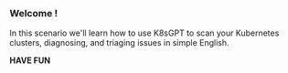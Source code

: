 <br>

### Welcome !

In this scenario we'll learn how to use K8sGPT to scan your Kubernetes clusters, diagnosing, and triaging issues in simple English.

**HAVE FUN**
